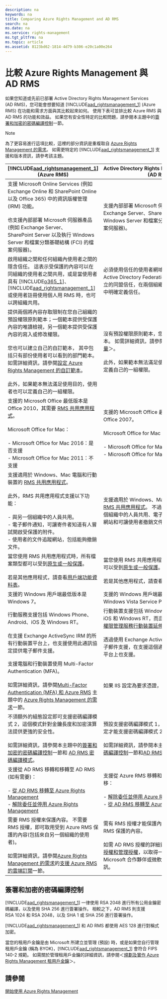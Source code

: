 ```yaml
---
description: na
keywords: na
title: Comparing Azure Rights Management and AD RMS
search: na
ms.date: na
ms.service: rights-management
ms.tgt_pltfrm: na
ms.topic: article
ms.assetid: 8123bd62-1814-4d79-b306-e20c1a00e264
---
```

# 比較 Azure Rights Management 與 AD RMS
如果您知道或先前已部署 Active Directory Rights Management Services (AD RMS)，您可能會想要知道 [!INCLUDE[aad_rightsmanagement_1](../Token/aad_rightsmanagement_1_md.md)] (Azure RMS) 在功能和需求方面與其比較起來如何。 使用下表可並排比較 Azure RMS 與 AD RMS 的功能和效益。 如果您有安全性特定的比較問題，請參閱本主題中的[簽署和加密的密碼編譯控制](../Topic/Comparing_Azure_Rights_Management_and_AD_RMS.md#BKMK_CryptographicControls)一節。

> [!NOTE]
> 為了更容易進行這項比較，這裡的部分資訊是重複取自 [Azure Rights Management 的需求](../Topic/Requirements_for_Azure_Rights_Management.md)。 如需更特定的 [!INCLUDE[aad_rightsmanagement_1](../Token/aad_rightsmanagement_1_md.md)] 支援和版本資訊，請參考該主題。

|[!INCLUDE[aad_rightsmanagement_1](../Token/aad_rightsmanagement_1_md.md)] (Azure RMS)|Active Directory Rights Management Services (AD RMS)|
|-----------------------------------------------------------------------------------------|--------------------------------------------------------|
|支援 Microsoft Online Services (例如 Exchange Online 和 SharePoint Online 以及 Office 365) 中的資訊版權管理 (IRM) 功能。<br /><br />也支援內部部署 Microsoft 伺服器產品 (例如 Exchange Server、SharePoint Server 以及執行 Windows Server 和檔案分類基礎結構 (FCI) 的檔案伺服器)。|支援內部部署 Microsoft 伺服器產品 (例如 Exchange Server、SharePoint Server 以及執行 Windows Server 和檔案分類基礎結構 (FCI) 的檔案伺服器)。|
|啟用組織之間和任何組織內使用者之間的隱含信任。 這表示受保護的內容可以在同組織的使用者之間共用，或是當使用者具有 [!INCLUDE[o365_1](../Token/o365_1_md.md)]、[!INCLUDE[aad_rightsmanagement_1](../Token/aad_rightsmanagement_1_md.md)] 或使用者註冊使用個人用 RMS 時，也可以跨組織共用。|必須使用信任的使用者網域 (TUD) 或您使用 Active Directory Federation Services (AD FS) 建立的同盟信任，在兩個組織之間的直接點對點關係中明確定義信任。|
|提供兩個將內容存取限制在您自己組織的預設權限原則範本；一個範本提供受保護內容的唯讀檢視，另一個範本提供受保護內容的寫入或修改權限。<br /><br />您也可以建立自己的自訂範本， 其中包括只有部份使用者可以看到的部門範本。 如需詳細資訊，請參閱[設定 Azure Rights Management 的自訂範本](../Topic/Configuring_Custom_Templates_for_Azure_Rights_Management.md)。<br /><br />此外，如果範本無法滿足使用目的，使用者也可以定義自己的一組權限。|沒有預設權限原則範本，您必須建立範本再散佈範本。 如需詳細資訊，請參閱＜[AD RMS 原則範本考量](http://go.microsoft.com/fwlink/?LinkId=154765)＞。<br /><br />此外，如果範本無法滿足使用目的，使用者也可以定義自己的一組權限。|
|支援的 Microsoft Office 最低版本是 Office 2010，其需要 [RMS 共用應用程式](http://technet.microsoft.com/library/dn339006.aspx)。<br /><br />Microsoft Office for Mac：<br /><br />-   Microsoft Office for Mac 2016：是否支援<br />-   Microsoft Office for Mac 2011：不支援|支援的 Microsoft Office 最低版本是 Office 2007。<br /><br />Microsoft Office for Mac：<br /><br />-   Microsoft Office for Mac 2016：是否支援<br />-   Microsoft Office for Mac 2011：是否支援|
|支援適用於 Windows、Mac 電腦和行動裝置的 [RMS 共用應用程式](https://technet.microsoft.com/library/dn919648%28v=ws.10%29.aspx)。<br /><br />此外，RMS 共用應用程式支援以下功能：<br /><br />-   與另一個組織中的人員共用。<br />-   電子郵件通知，可讓寄件者知道有人嘗試開啟受保護的附件。<br />-   使用者的文件追蹤網站，包括能夠撤銷文件。|支援適用於 Windows、Mac 電腦和行動裝置的 [RMS 共用應用程式](https://technet.microsoft.com/library/dn919648%28v=ws.10%29.aspx)。 不過，共用並不支援與另一個組織中的人員共用、電子郵件通知，或文件追蹤網站和可讓使用者撤銷文件。|
|當您使用 RMS 共用應用程式時，所有檔案類型都可以受到[原生或一般保護](https://technet.microsoft.com/library/dn339003%28v=ws.10%29.aspx)。<br /><br />若是其他應用程式，請查看[用戶端功能資料表](https://technet.microsoft.com/library/dn655136.aspx)。|當您使用 RMS 共用應用程式時，所有檔案類型都可以受到[原生或一般保護](https://technet.microsoft.com/library/dn339003%28v=ws.10%29.aspx)。<br /><br />若是其他應用程式，請查看[用戶端功能資料表](https://technet.microsoft.com/library/dn655136.aspx)。|
|支援的 Windows 用戶端最低版本是 Windows 7。|支援的 Windows 用戶端最低版本是 Windows Vista Service Pack 2。|
|行動服務支援包括 Windows Phone、Android、iOS 及 Windows RT。<br /><br />在支援 Exchange ActiveSync IRM 的所有行動裝置平台上，也支援使用此通訊協定提供電子郵件支援。|行動裝置支援包括 Windows Phone、Android、iOS 和 Windows RT，而且需要 [Active Directory 權限管理服務行動裝置延伸模組](http://technet.microsoft.com/library/a69ead9d-7dd3-4b38-9830-4728e9757341)。<br /><br />透過使用 Exchange ActiveSync IRM 所提供的電子郵件支援，在支援這個通訊協定的所有行動裝置平台上也支援。|
|支援電腦和行動裝置使用 Multi-Factor Authentication (MFA)。<br /><br />如需詳細資訊，請參閱[Multi-Factor Authentication (MFA) 和 Azure RMS](../Topic/Requirements_for_Azure_Rights_Management.md#BKMK_MFA) 主題中的 [Azure Rights Management 的需求](../Topic/Requirements_for_Azure_Rights_Management.md)一節。|如果 IIS 設定為要求憑證，支援智慧卡驗證。|
|不須額外的組態設定即可支援密碼編譯模式 2，這個模式針對金鑰長度和加密演算法提供更強的安全性。<br /><br />如需詳細資訊，請參閱本主題中的[簽署和加密的密碼編譯控制](../Topic/Comparing_Azure_Rights_Management_and_AD_RMS.md#BKMK_CryptographicControls)一節和 [AD RMS 密碼編譯模式](http://go.microsoft.com/fwlink/?LinkId=266659)。|預設支援密碼編譯模式 1，並且需要額外的組態設定才能支援密碼編譯模式 2 以獲得更強的安全性。<br /><br />如需詳細資訊，請參閱本主題中的[簽署和加密的密碼編譯控制](../Topic/Comparing_Azure_Rights_Management_and_AD_RMS.md#BKMK_CryptographicControls)一節和[AD RMS 密碼編譯模式](http://go.microsoft.com/fwlink/?LinkId=266659) (英文)。|
|支援從 AD RMS 移轉和移轉至 AD RMS (如有需要)：<br /><br />-   [從 AD RMS 移轉至 Azure Rights Management](../Topic/Migrating_from_AD_RMS_to_Azure_Rights_Management.md)<br />-   [解除委任並停用 Azure Rights Management](../Topic/Decommissioning_and_Deactivating_Azure_Rights_Management.md)|支援從 Azure RMS 移轉和移轉 Azure RMS 的遷移：<br /><br />-   [解除委任並停用 Azure Rights Management](../Topic/Decommissioning_and_Deactivating_Azure_Rights_Management.md)<br />-   [從 AD RMS 移轉至 Azure Rights Management](../Topic/Migrating_from_AD_RMS_to_Azure_Rights_Management.md)|
|需要 RMS 授權來保護內容。 不需要 RMS 授權，即可取用受到 Azure RMS 保護的內容(包括來自另一個組織的使用者)。<br /><br />如需詳細資訊，請參閱[Azure Rights Management 的需求](../Topic/Requirements_for_Azure_Rights_Management.md)的[支援 Azure RMS 的雲端訂閱](../Topic/Requirements_for_Azure_Rights_Management.md#BKMK_SupportedSubscriptions)一節。|需有 RMS 授權才能保護內容，並取用受到 AD RMS 保護的內容。<br /><br />如需 AD RMS 授權的詳細資訊，請參閱[用戶端存取授權和管理授權](https://www.microsoft.com/en-us/Licensing/product-licensing/client-access-license.aspx)，以取得一般資訊，但連絡您的 Microsoft 合作夥伴或微軟代表，以取得特定資訊。|

## <a name="BKMK_CryptographicControls"></a>簽署和加密的密碼編譯控制
[!INCLUDE[aad_rightsmanagement_1](../Token/aad_rightsmanagement_1_md.md)] 一律使用 RSA 2048 進行所有公用金鑰密碼編譯，以及使用 SHA 256 進行簽署操作。 相較之下，AD RMS 則支援 RSA 1024 和 RSA 2048，以及 SHA 1 或 SHA 256 進行簽署操作。

[!INCLUDE[aad_rightsmanagement_1](../Token/aad_rightsmanagement_1_md.md)] 和 AD RMS 都使用 AES 128 進行對稱式加密。

當您的租用戶金鑰是由 Microsoft 所建立並管理 (預設) 時，或是如果您自行管理租用戶金鑰 (稱為 BYOK)，[!INCLUDE[aad_rightsmanagement_1](../Token/aad_rightsmanagement_1_md.md)] 會符合 FIPS 140-2 規範。 如需關於管理租用戶金鑰的詳細資訊，請參閱＜[規劃及實作 Azure Rights Management 租用戶金鑰](../Topic/Planning_and_Implementing_Your_Azure_Rights_Management_Tenant_Key.md)＞。

## 請參閱
[開始使用 Azure Rights Management](../Topic/Getting_Started_with_Azure_Rights_Management.md)

